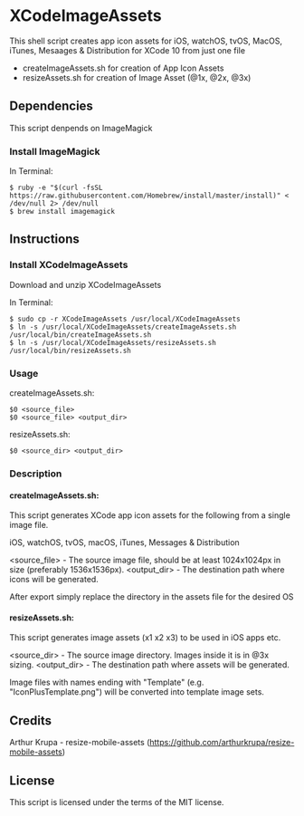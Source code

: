 # XCodeImageAssets

This shell script creates app icon assets for iOS, watchOS, tvOS, MacOS, iTunes, Mesaages &amp; Distribution for XCode 10 from just one file

- createImageAssets.sh for creation of App Icon Assets
- resizeAssets.sh for creation of Image Asset (@1x, @2x, @3x)

## Dependencies

This script denpends on ImageMagick

### Install ImageMagick

In Terminal:

	$ ruby -e "$(curl -fsSL https://raw.githubusercontent.com/Homebrew/install/master/install)" < /dev/null 2> /dev/null
	$ brew install imagemagick

## Instructions

### Install XCodeImageAssets

Download and unzip XCodeImageAssets

In Terminal:

	$ sudo cp -r XCodeImageAssets /usr/local/XCodeImageAssets
	$ ln -s /usr/local/XCodeImageAssets/createImageAssets.sh /usr/local/bin/createImageAssets.sh
	$ ln -s /usr/local/XCodeImageAssets/resizeAssets.sh /usr/local/bin/resizeAssets.sh

### Usage

createImageAssets.sh:

	$0 <source_file>
	$0 <source_file> <output_dir>

resizeAssets.sh:

	$0 <source_dir> <output_dir>

### Description

#### createImageAssets.sh:

This script generates XCode app icon assets for the following from a single image file.

iOS, watchOS, tvOS, macOS, iTunes, Messages & Distribution

<source_file> - The source image file, should be at least 1024x1024px in size (preferably 1536x1536px).
<output_dir> - The destination path where icons will be generated.

After export simply replace the directory in the assets file for the desired OS

#### resizeAssets.sh:

This script generates image assets (x1 x2 x3) to be used in iOS apps etc.

<source_dir> - The source image directory. Images inside it is in @3x sizing.
<output_dir> - The destination path where assets will be generated.

Image files with names ending with "Template" (e.g. "IconPlusTemplate.png") will be converted into template image sets.

## Credits

Arthur Krupa - resize-mobile-assets (https://github.com/arthurkrupa/resize-mobile-assets)

## License

This script is licensed under the terms of the MIT license.
